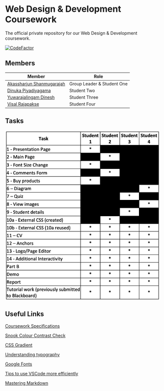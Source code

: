 # Web Design & Development Coursework
The official private repository for our Web Design &amp; Development coursework.

[![CodeFactor](https://www.codefactor.io/repository/github/akassharjun/wdd-coursework/badge)](https://www.codefactor.io/repository/github/akassharjun/wdd-coursework)

## Members

| Member                                                      | Role                       |
| ----------------------------------------------------------- | -------------------------- |
| [Akassharjun Shanmugarajah](https://github.com/akassharjun) | Group Leader & Student One |
| [Dinuka Piyadiyagama](https://github.com/DinDev3)           | Student Two                |
| [Yuwarajalingam Dinesh](https://github.com/dineshyuwa)      | Student Three              |
| [Visal Rajapakse](https://github.com/v15a1)                 | Student Four               |

## Tasks
![tasks](assets/tasks.png)

## Useful Links
[Coursework Specifications](https://github.com/akassharjun/wdd-coursework/blob/master/assets/coursework-specifications.pdf)

[Snook Colour Contrast Check](https://snook.ca/technical/colour_contrast/colour.html#fg=33FF33,bg=333333)

[CSS Gradient](https://cssgradient.io/)

[Understanding typography](https://material.io/design/typography/understanding-typography.html)

[Google Fonts](https://fonts.google.com/)

[Tips to use VSCode more efficiently](https://dev.to/selrond/tips-to-use-vscode-more-efficiently-3h6p)

[Mastering Markdown](https://guides.github.com/features/mastering-markdown/)
